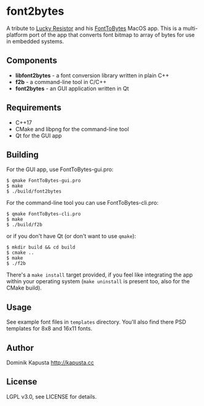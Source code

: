 font2bytes
========================

A tribute to [Lucky Resistor](http://luckyresistor.me) and his [FontToBytes](https://github.com/LuckyResistor/FontToBytes) MacOS app. This is a multi-platform port of the app that converts font bitmap to array of bytes for use in embedded systems.

Components
-------------------
* **libfont2bytes** - a font conversion library written in plain C++
* **f2b** - a command-line tool in C/C++
* **font2bytes** - an GUI application written in Qt

Requirements
-------------------
* C++17
* CMake and libpng for the command-line tool
* Qt for the GUI app

Building
-------------------
For the GUI app, use FontToBytes-gui.pro:

    $ qmake FontToBytes-gui.pro
    $ make
    $ ./build/font2bytes

For the command-line tool you can use FontToBytes-cli.pro:

    $ qmake FontToBytes-cli.pro
    $ make
    $ ./build/f2b

or if you don't have Qt (or don't want to use `qmake`):

    $ mkdir build && cd build
    $ cmake ..
    $ make
    $ ./f2b

There's a `make install` target provided, if you feel like integrating the app within your operating system (`make uninstall` is present too, also for the CMake build).

Usage
-------------------
See example font files in `templates` directory. You'll also find there PSD templates for 8x8 and 16x11 fonts.

Author
-------------------
Dominik Kapusta http://kapusta.cc


License
-------------------
LGPL v3.0, see LICENSE for details.
